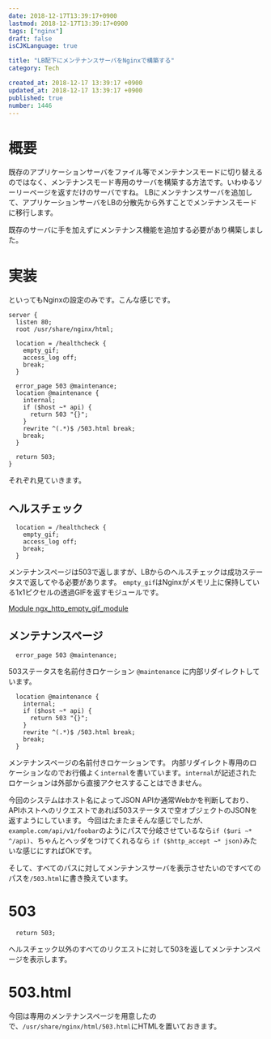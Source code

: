 ```yaml
---
date: 2018-12-17T13:39:17+0900
lastmod: 2018-12-17T13:39:17+0900
tags: ["nginx"]
draft: false
isCJKLanguage: true

title: "LB配下にメンテナンスサーバをNginxで構築する"
category: Tech

created_at: 2018-12-17 13:39:17 +0900
updated_at: 2018-12-17 13:39:17 +0900
published: true
number: 1446
---
```


# 概要

既存のアプリケーションサーバをファイル等でメンテナンスモードに切り替えるのではなく、メンテナンスモード専用のサーバを構築する方法です。いわゆるソーリーページを返すだけのサーバですね。
LBにメンテナンスサーバを追加して、アプリケーションサーバをLBの分散先から外すことでメンテナンスモードに移行します。

既存のサーバに手を加えずにメンテナンス機能を追加する必要があり構築しました。

# 実装

といってもNginxの設定のみです。こんな感じです。

```
server {
  listen 80;
  root /usr/share/nginx/html;

  location = /healthcheck {
    empty_gif;
    access_log off;
    break;
  }

  error_page 503 @maintenance;
  location @maintenance {
    internal;
    if ($host ~* api) {
      return 503 "{}";
    }
    rewrite ^(.*)$ /503.html break;
    break;
  }

  return 503;
}
```

それぞれ見ていきます。

## ヘルスチェック

```
  location = /healthcheck {
    empty_gif;
    access_log off;
    break;
  }
```

メンテナンスページは503で返しますが、LBからのヘルスチェックは成功ステータスで返してやる必要があります。
`empty_gif`はNginxがメモリ上に保持している1x1ピクセルの透過GIFを返すモジュールです。

[Module ngx_http_empty_gif_module](http://nginx.org/en/docs/http/ngx_http_empty_gif_module.html)

## メンテナンスページ

```
  error_page 503 @maintenance;
```

503ステータスを名前付きロケーション `@maintenance` に内部リダイレクトしています。

```
  location @maintenance {
    internal;
    if ($host ~* api) {
      return 503 "{}";
    }
    rewrite ^(.*)$ /503.html break;
    break;
  }
```

メンテナンスページの名前付きロケーションです。
内部リダイレクト専用のロケーションなのでお行儀よく`internal`を書いています。`internal`が記述されたロケーションは外部から直接アクセスすることはできません。

今回のシステムはホスト名によってJSON APIか通常Webかを判断しており、APIホストへのリクエストであれば503ステータスで空オブジェクトのJSONを返すようにしています。
今回はたまたまそんな感じでしたが、`example.com/api/v1/foobar`のようにパスで分岐させているなら`if ($uri ~* ^/api)`、ちゃんとヘッダをつけてくれるなら `if ($http_accept ~* json)`みたいな感じにすればOKです。

そして、すべてのパスに対してメンテナンスサーバを表示させたいのですべてのパスを`/503.html`に書き換えています。

# 503

```
  return 503;
```

ヘルスチェック以外のすべてのリクエストに対して503を返してメンテナンスページを表示します。

# 503.html

今回は専用のメンテナンスページを用意したので、`/usr/share/nginx/html/503.html`にHTMLを置いておきます。

